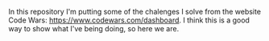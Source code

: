 In this repository I'm putting some of the chalenges I solve from the website Code Wars: https://www.codewars.com/dashboard. I think this is a good way to show what I've being doing, so here we are.
